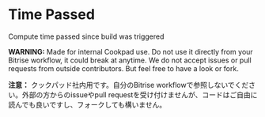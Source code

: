 # Time Passed

Compute time passed since build was triggered

**WARNING:** Made for internal Cookpad use. Do not use it directly from your Bitrise workflow, it could break at anytime. We do not accept issues or pull requests from outside contributors. But feel free to have a look or fork.

**注意：** クックパッド社内用です。自分のBitrise workflowで参照しないでください。外部の方からのissueやpull requestを受け付けませんが、コードはご自由に読んでも良いですし、フォークしても構いません。
